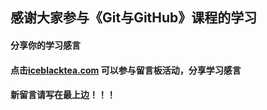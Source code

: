 ## 感谢大家参与《Git与GitHub》课程的学习

#### 分享你的学习感言 
#### 点击[iceblacktea.com](http://iceblacktea.com) 可以参与留言板活动，分享学习感言
#### 新留言请写在最上边！！！

 
 
